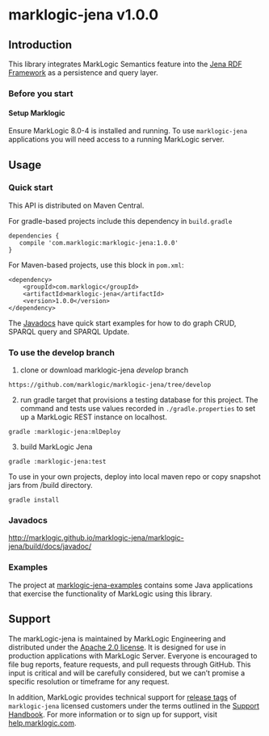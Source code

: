 # marklogic-jena v1.0.0

## Introduction

This library integrates MarkLogic Semantics feature into the [Jena RDF
Framework](http://jena.apache.org) as a persistence and query layer.

### Before you start

#### Setup Marklogic

Ensure MarkLogic 8.0-4 is installed and running.  To use `marklogic-jena`
applications you will need access to a running MarkLogic server.

## Usage

### Quick start

This API is distributed on Maven Central.

For gradle-based projects include this dependency in `build.gradle`
```
dependencies {
   compile 'com.marklogic:marklogic-jena:1.0.0'
}
```

For Maven-based projects, use this block in `pom.xml`:

```
<dependency>
    <groupId>com.marklogic</groupId>
    <artifactId>marklogic-jena</artifactId>
    <version>1.0.0</version>
</dependency>
```

The [Javadocs](http://marklogic.github.io/marklogic-jena/marklogic-jena/build/docs/javadoc/)
have quick start examples for how to do graph CRUD, SPARQL query and SPARQL
Update.


### To use the develop branch

1) clone or download marklogic-jena _develop_ branch

```
https://github.com/marklogic/marklogic-jena/tree/develop
```

2) run gradle target that provisions a testing database for this project.  The command and tests use values recorded in `./gradle.properties` to
set up a MarkLogic REST instance on localhost.

```
gradle :marklogic-jena:mlDeploy
```

3) build MarkLogic Jena

```
gradle :marklogic-jena:test

```

To use in your own projects, deploy into local maven repo or copy snapshot jars from /build directory.

```
gradle install

```
### Javadocs

http://marklogic.github.io/marklogic-jena/marklogic-jena/build/docs/javadoc/

### Examples

The project at [marklogic-jena-examples](marklogic-jena-examples) contains some
Java applications that exercise the functionality of MarkLogic using this
library.


## Support

The markLogic-jena is maintained by MarkLogic Engineering and distributed under
the [Apache 2.0
license](https://github.com/marklogic/java-client-api/blob/master/LICENSE). It
is designed for use in production applications with MarkLogic Server. Everyone
is encouraged to file bug reports, feature requests, and pull requests through
GitHub. This input is critical and will be carefully considered, but we can’t
promise a specific resolution or timeframe for any request. 

In addition, MarkLogic provides technical support for [release
tags](https://github.com/marklogic/marklogic-jena/releases) of `marklogic-jena`
licensed customers under the terms outlined in the [Support
Handbook](http://www.marklogic.com/files/Mark_Logic_Support_Handbook.pdf). For
more information or to sign up for support, visit
[help.marklogic.com](http://help.marklogic.com).

